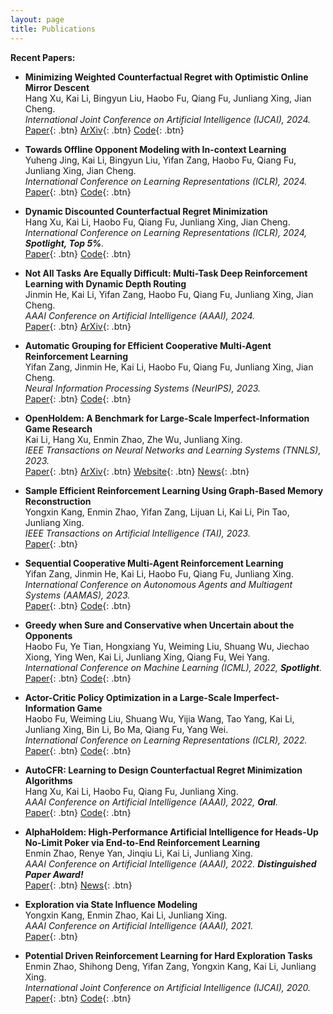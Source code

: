```yaml
---
layout: page
title: Publications
---
```


**Recent Papers:**

- **Minimizing Weighted Counterfactual Regret with Optimistic Online Mirror Descent**  
  Hang Xu, Kai Li, Bingyun Liu, Haobo Fu, Qiang Fu, Junliang Xing, Jian Cheng.   
  *International Joint Conference on Artificial Intelligence (IJCAI), 2024.*  
  [Paper](){: .btn}
  [ArXiv](https://arxiv.org/abs/2404.13891){: .btn}
  [Code](https://github.com/rpSebastian/PDCFRPlus){: .btn}

- **Towards Offline Opponent Modeling with In-context Learning**  
  Yuheng Jing, Kai Li, Bingyun Liu, Yifan Zang, Haobo Fu, Qiang Fu, Junliang Xing, Jian Cheng.  
  *International Conference on Learning Representations (ICLR), 2024.*  
  [Paper](https://openreview.net/forum?id=2SwHngthig){: .btn}
  [Code](https://openreview.net/attachment?id=2SwHngthig&name=supplementary_material){: .btn}
  

- **Dynamic Discounted Counterfactual Regret Minimization**  
  Hang Xu, Kai Li, Haobo Fu, Qiang Fu, Junliang Xing, Jian Cheng.   
  *International Conference on Learning Representations (ICLR), 2024, **Spotlight, Top 5%**.*  
  [Paper](https://openreview.net/forum?id=6PbvbLyqT6){: .btn}
  [Code](https://github.com/rpSebastian/DDCFR){: .btn}


- **Not All Tasks Are Equally Difficult: Multi-Task Deep Reinforcement Learning with Dynamic Depth Routing**  
  Jinmin He, Kai Li, Yifan Zang, Haobo Fu, Qiang Fu, Junliang Xing, Jian Cheng.  
  *AAAI Conference on Artificial Intelligence (AAAI), 2024.*  
  [Paper](https://ojs.aaai.org/index.php/AAAI/article/view/29129){: .btn}
  [ArXiv](https://arxiv.org/abs/2312.14472){: .btn}

- **Automatic Grouping for Efficient Cooperative Multi-Agent Reinforcement Learning**  
  Yifan Zang, Jinmin He, Kai Li, Haobo Fu, Qiang Fu, Junliang Xing, Jian Cheng.  
  *Neural Information Processing Systems (NeurIPS), 2023.*  
  [Paper](https://openreview.net/forum?id=CGj72TyGJy){: .btn}
  [Code](https://github.com/zyfsjycc/gomarl){: .btn}

- **OpenHoldem: A Benchmark for Large-Scale Imperfect-Information Game Research**  
  Kai Li, Hang Xu, Enmin Zhao, Zhe Wu, Junliang Xing.  
  *IEEE Transactions on Neural Networks and Learning Systems (TNNLS), 2023.*  
  [Paper](https://ieeexplore.ieee.org/document/10153087){: .btn}
  [ArXiv](https://arxiv.org/abs/2012.06168){: .btn}
  [Website](http://holdem.ia.ac.cn/){: .btn}
  [News](http://www.ia.cas.cn/xwzx/kydt/202011/t20201109_5742123.html){: .btn}
  
  
 - **Sample Efficient Reinforcement Learning Using Graph-Based Memory Reconstruction**  
  Yongxin Kang, Enmin Zhao, Yifan Zang, Lijuan Li, Kai Li, Pin Tao, Junliang Xing.  
  *IEEE Transactions on Artificial Intelligence (TAI), 2023.*  
  [Paper](https://ieeexplore.ieee.org/document/10105983/){: .btn}


- **Sequential Cooperative Multi-Agent Reinforcement Learning**  
  Yifan Zang, Jinmin He, Kai Li, Haobo Fu, Qiang Fu, Junliang Xing.  
  *International Conference on Autonomous Agents and Multiagent Systems (AAMAS), 2023.*  
  [Paper](https://dl.acm.org/doi/abs/10.5555/3545946.3598674){: .btn}
  [Code](https://github.com/zyfsjycc/SeCA){: .btn}


- **Greedy when Sure and Conservative when Uncertain about the Opponents**  
  Haobo Fu, Ye Tian, Hongxiang Yu, Weiming Liu, Shuang Wu, Jiechao Xiong, Ying Wen, Kai Li, Junliang Xing, Qiang Fu, Wei Yang.  
  *International Conference on Machine Learning (ICML), 2022, **Spotlight**.*  
  [Paper](https://proceedings.mlr.press/v162/fu22b.html){: .btn}
  [Code](https://github.com/YeTianJHU/GSCU){: .btn}

- **Actor-Critic Policy Optimization in a Large-Scale Imperfect-Information Game**  
  Haobo Fu, Weiming Liu, Shuang Wu, Yijia Wang, Tao Yang, Kai Li, Junliang Xing, Bin Li, Bo Ma, Qiang Fu, Yang Wei.  
  *International Conference on Learning Representations (ICLR), 2022.*  
  [Paper](https://openreview.net/forum?id=DTXZqTNV5nW){: .btn}
  [Code](https://openreview.net/attachment?id=DTXZqTNV5nW&name=supplementary_material){: .btn}

- **AutoCFR: Learning to Design Counterfactual Regret Minimization Algorithms**  
  Hang Xu, Kai Li, Haobo Fu, Qiang Fu, Junliang Xing.  
  *AAAI Conference on Artificial Intelligence (AAAI), 2022, **Oral**.*  
  [Paper](https://ojs.aaai.org/index.php/AAAI/article/view/20460){: .btn}
  [Code](https://github.com/rpSebastian/AutoCFR){: .btn}

- **AlphaHoldem: High-Performance Artificial Intelligence for Heads-Up No-Limit Poker via End-to-End Reinforcement Learning**  
  Enmin Zhao, Renye Yan, Jinqiu Li, Kai Li, Junliang Xing.  
  *AAAI Conference on Artificial Intelligence (AAAI), 2022. **Distinguished Paper Award!***  
  [Paper](https://ojs.aaai.org/index.php/AAAI/article/view/20394){: .btn}
  [News](http://www.ia.cas.cn/xwzx/kydt/202112/t20211210_6293703.html){: .btn}

- **Exploration via State Influence Modeling**  
  Yongxin Kang, Enmin Zhao, Kai Li, Junliang Xing.  
  *AAAI Conference on Artificial Intelligence (AAAI), 2021.*  
  [Paper](https://ojs.aaai.org/index.php/AAAI/article/view/16981){: .btn}

- **Potential Driven Reinforcement Learning for Hard Exploration Tasks**  
  Enmin Zhao, Shihong Deng, Yifan Zang, Yongxin Kang, Kai Li, Junliang Xing.  
  *International Joint Conference on Artificial Intelligence (IJCAI), 2020.*  
  [Paper](https://www.ijcai.org/proceedings/2020/290){: .btn}
  [Code](https://github.com/ZhaoEnMin/PotER){: .btn}

<!--

- **Deep Cost-Sensitive and Order-Preserving Feature Learning for Cross-Population Age Estimation**  
  Kai Li, Junliang Xing, Chi Su, Weiming Hu, Yundong Zhang, Stephen Maybank.  
  *IEEE Conference on Computer Vision and Pattern Recognition (CVPR), 2018.*  
  [LINK](https://ieeexplore.ieee.org/document/8578147){: .btn}

- **D2C: Deep Cumulatively and Comparatively Learning for Human Age Estimation**  
  Kai Li, Junliang Xing, Weiming Hu, Stephen J Maybank.  
  *Pattern Recognition, 2017.*  
  [LINK](https://www.sciencedirect.com/science/article/abs/pii/S0031320317300092){: .btn}

- **Diagnosing Deep Learning Models for High Accuracy Age Estimation from a Single Image**  
  Junliang Xing, Kai Li, Weiming Hu, Chunfeng Yuan, Haibin Ling.  
  *Pattern Recognition, 2017.*  
  [LINK](https://www.sciencedirect.com/science/article/abs/pii/S0031320317300079){: .btn}

- **Predicting Image Memorability by Multi-View Adaptive Regression**  
  Houwen Peng, Kai Li, Bing Li, Haibin Ling, Weihua Xiong, Weiming Hu.  
  *ACM International Conference on Multimedia (ACM Multimedia), 2015.*  
  [LINK](https://dl.acm.org/doi/10.1145/2733373.2806303){: .btn}

  -->

